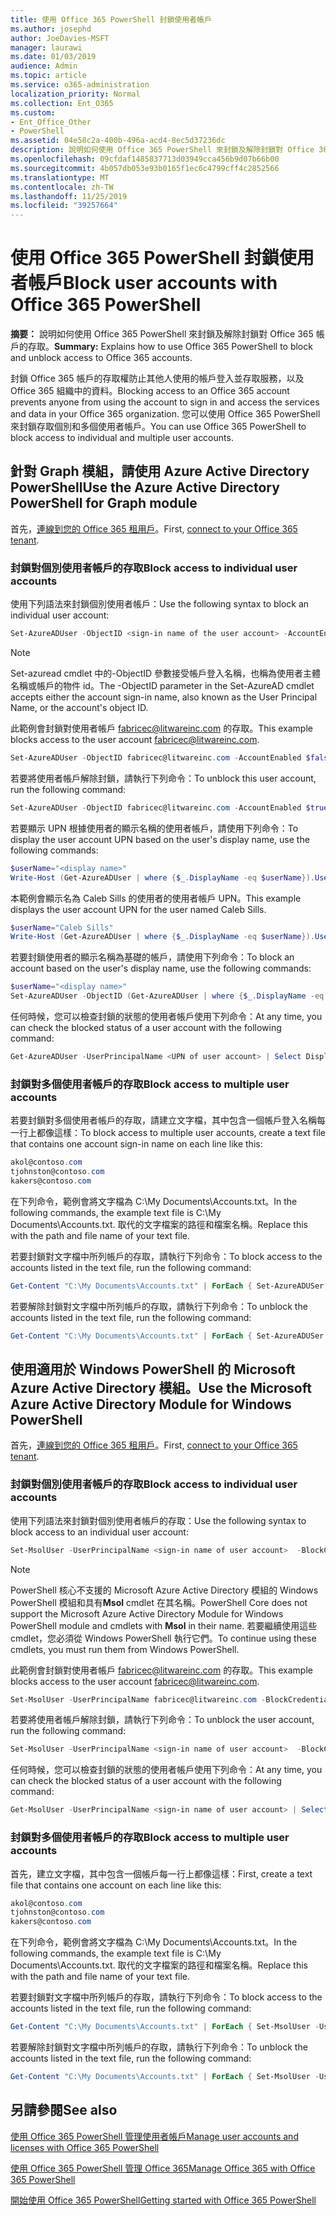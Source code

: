 ```yaml
---
title: 使用 Office 365 PowerShell 封鎖使用者帳戶
ms.author: josephd
author: JoeDavies-MSFT
manager: laurawi
ms.date: 01/03/2019
audience: Admin
ms.topic: article
ms.service: o365-administration
localization_priority: Normal
ms.collection: Ent_O365
ms.custom:
- Ent_Office_Other
- PowerShell
ms.assetid: 04e58c2a-400b-496a-acd4-8ec5d37236dc
description: 說明如何使用 Office 365 PowerShell 來封鎖及解除封鎖對 Office 365 帳戶的存取。
ms.openlocfilehash: 09cfdaf1485837713d03949cca456b9d07b66b00
ms.sourcegitcommit: 4b057db053e93b0165f1ec6c4799cff4c2852566
ms.translationtype: MT
ms.contentlocale: zh-TW
ms.lasthandoff: 11/25/2019
ms.locfileid: "39257664"
---
```

# <a name="block-user-accounts-with-office-365-powershell"></a><span data-ttu-id="00da7-103">使用 Office 365 PowerShell 封鎖使用者帳戶</span><span class="sxs-lookup"><span data-stu-id="00da7-103">Block user accounts with Office 365 PowerShell</span></span>

<span data-ttu-id="00da7-104">**摘要：** 說明如何使用 Office 365 PowerShell 來封鎖及解除封鎖對 Office 365 帳戶的存取。</span><span class="sxs-lookup"><span data-stu-id="00da7-104">**Summary:**  Explains how to use Office 365 PowerShell to block and unblock access to Office 365 accounts.</span></span>
  
<span data-ttu-id="00da7-105">封鎖 Office 365 帳戶的存取權防止其他人使用的帳戶登入並存取服務，以及 Office 365 組織中的資料。</span><span class="sxs-lookup"><span data-stu-id="00da7-105">Blocking access to an Office 365 account prevents anyone from using the account to sign in and access the services and data in your Office 365 organization.</span></span> <span data-ttu-id="00da7-106">您可以使用 Office 365 PowerShell 來封鎖存取個別和多個使用者帳戶。</span><span class="sxs-lookup"><span data-stu-id="00da7-106">You can use Office 365 PowerShell to block access to individual and multiple user accounts.</span></span>

## <a name="use-the-azure-active-directory-powershell-for-graph-module"></a><span data-ttu-id="00da7-107">針對 Graph 模組，請使用 Azure Active Directory PowerShell</span><span class="sxs-lookup"><span data-stu-id="00da7-107">Use the Azure Active Directory PowerShell for Graph module</span></span>

<span data-ttu-id="00da7-108">首先，[連線到您的 Office 365 租用戶](connect-to-office-365-powershell.md#connect-with-the-azure-active-directory-powershell-for-graph-module)。</span><span class="sxs-lookup"><span data-stu-id="00da7-108">First, [connect to your Office 365 tenant](connect-to-office-365-powershell.md#connect-with-the-azure-active-directory-powershell-for-graph-module).</span></span>
 
### <a name="block-access-to-individual-user-accounts"></a><span data-ttu-id="00da7-109">封鎖對個別使用者帳戶的存取</span><span class="sxs-lookup"><span data-stu-id="00da7-109">Block access to individual user accounts</span></span>

<span data-ttu-id="00da7-110">使用下列語法來封鎖個別使用者帳戶：</span><span class="sxs-lookup"><span data-stu-id="00da7-110">Use the following syntax to block an individual user account:</span></span>
  
```powershell
Set-AzureADUser -ObjectID <sign-in name of the user account> -AccountEnabled $false
```

> [!NOTE]
> <span data-ttu-id="00da7-111">Set-azuread cmdlet 中的-ObjectID 參數接受帳戶登入名稱，也稱為使用者主體名稱或帳戶的物件 id。</span><span class="sxs-lookup"><span data-stu-id="00da7-111">The -ObjectID parameter in the Set-AzureAD cmdlet accepts either the account sign-in name, also known as the User Principal Name, or the account's object ID.</span></span> 
  
<span data-ttu-id="00da7-112">此範例會封鎖對使用者帳戶 fabricec@litwareinc.com 的存取。</span><span class="sxs-lookup"><span data-stu-id="00da7-112">This example blocks access to the user account fabricec@litwareinc.com.</span></span>
  
```powershell
Set-AzureADUser -ObjectID fabricec@litwareinc.com -AccountEnabled $false
```

<span data-ttu-id="00da7-113">若要將使用者帳戶解除封鎖，請執行下列命令：</span><span class="sxs-lookup"><span data-stu-id="00da7-113">To unblock this user account, run the following command:</span></span>
  
```powershell
Set-AzureADUser -ObjectID fabricec@litwareinc.com -AccountEnabled $true
```

<span data-ttu-id="00da7-114">若要顯示 UPN 根據使用者的顯示名稱的使用者帳戶，請使用下列命令：</span><span class="sxs-lookup"><span data-stu-id="00da7-114">To display the user account UPN based on the user's display name, use the following commands:</span></span>
  
```powershell
$userName="<display name>"
Write-Host (Get-AzureADUser | where {$_.DisplayName -eq $userName}).UserPrincipalName

```

<span data-ttu-id="00da7-115">本範例會顯示名為 Caleb Sills 的使用者的使用者帳戶 UPN。</span><span class="sxs-lookup"><span data-stu-id="00da7-115">This example displays the user account UPN for the user named Caleb Sills.</span></span>
  
```powershell
$userName="Caleb Sills"
Write-Host (Get-AzureADUser | where {$_.DisplayName -eq $userName}).UserPrincipalName
```

<span data-ttu-id="00da7-116">若要封鎖使用者的顯示名稱為基礎的帳戶，請使用下列命令：</span><span class="sxs-lookup"><span data-stu-id="00da7-116">To block an account based on the user's display name, use the following commands:</span></span>
  
```powershell
$userName="<display name>"
Set-AzureADUser -ObjectID (Get-AzureADUser | where {$_.DisplayName -eq $userName}).UserPrincipalName -AccountEnabled $false

```

<span data-ttu-id="00da7-117">任何時候，您可以檢查封鎖的狀態的使用者帳戶使用下列命令：</span><span class="sxs-lookup"><span data-stu-id="00da7-117">At any time, you can check the blocked status of a user account with the following command:</span></span>
  
```powershell
Get-AzureADUser -UserPrincipalName <UPN of user account> | Select DisplayName,AccountEnabled
```

### <a name="block-access-to-multiple-user-accounts"></a><span data-ttu-id="00da7-118">封鎖對多個使用者帳戶的存取</span><span class="sxs-lookup"><span data-stu-id="00da7-118">Block access to multiple user accounts</span></span>

<span data-ttu-id="00da7-119">若要封鎖對多個使用者帳戶的存取，請建立文字檔，其中包含一個帳戶登入名稱每一行上都像這樣：</span><span class="sxs-lookup"><span data-stu-id="00da7-119">To block access to multiple user accounts, create a text file that contains one account sign-in name on each line like this:</span></span>
    
  ```powershell
akol@contoso.com
tjohnston@contoso.com
kakers@contoso.com
  ```

<span data-ttu-id="00da7-120">在下列命令，範例會將文字檔為 C:\My Documents\Accounts.txt。</span><span class="sxs-lookup"><span data-stu-id="00da7-120">In the following commands, the example text file is C:\My Documents\Accounts.txt.</span></span> <span data-ttu-id="00da7-121">取代的文字檔案的路徑和檔案名稱。</span><span class="sxs-lookup"><span data-stu-id="00da7-121">Replace this with the path and file name of your text file.</span></span>
  
<span data-ttu-id="00da7-122">若要封鎖對文字檔中所列帳戶的存取，請執行下列命令：</span><span class="sxs-lookup"><span data-stu-id="00da7-122">To block access to the accounts listed in the text file, run the following command:</span></span>
    
```powershell
Get-Content "C:\My Documents\Accounts.txt" | ForEach { Set-AzureADUSer -ObjectID $_ -AccountEnabled $false }
```

<span data-ttu-id="00da7-123">若要解除封鎖對文字檔中所列帳戶的存取，請執行下列命令：</span><span class="sxs-lookup"><span data-stu-id="00da7-123">To unblock the accounts listed in the text file, run the following command:</span></span>
    
```powershell
Get-Content "C:\My Documents\Accounts.txt" | ForEach { Set-AzureADUSer -ObjectID $_ -AccountEnabled $true }
```

## <a name="use-the-microsoft-azure-active-directory-module-for-windows-powershell"></a><span data-ttu-id="00da7-124">使用適用於 Windows PowerShell 的 Microsoft Azure Active Directory 模組。</span><span class="sxs-lookup"><span data-stu-id="00da7-124">Use the Microsoft Azure Active Directory Module for Windows PowerShell</span></span>

<span data-ttu-id="00da7-125">首先，[連線到您的 Office 365 租用戶](connect-to-office-365-powershell.md#connect-with-the-microsoft-azure-active-directory-module-for-windows-powershell)。</span><span class="sxs-lookup"><span data-stu-id="00da7-125">First, [connect to your Office 365 tenant](connect-to-office-365-powershell.md#connect-with-the-microsoft-azure-active-directory-module-for-windows-powershell).</span></span>

    
### <a name="block-access-to-individual-user-accounts"></a><span data-ttu-id="00da7-126">封鎖對個別使用者帳戶的存取</span><span class="sxs-lookup"><span data-stu-id="00da7-126">Block access to individual user accounts</span></span>

<span data-ttu-id="00da7-127">使用下列語法來封鎖對個別使用者帳戶的存取：</span><span class="sxs-lookup"><span data-stu-id="00da7-127">Use the following syntax to block access to an individual user account:</span></span>
  
```powershell
Set-MsolUser -UserPrincipalName <sign-in name of user account>  -BlockCredential $true
```

>[!Note]
><span data-ttu-id="00da7-128">PowerShell 核心不支援的 Microsoft Azure Active Directory 模組的 Windows PowerShell 模組和具有**Msol** cmdlet 在其名稱。</span><span class="sxs-lookup"><span data-stu-id="00da7-128">PowerShell Core does not support the Microsoft Azure Active Directory Module for Windows PowerShell module and cmdlets with **Msol** in their name.</span></span> <span data-ttu-id="00da7-129">若要繼續使用這些 cmdlet，您必須從 Windows PowerShell 執行它們。</span><span class="sxs-lookup"><span data-stu-id="00da7-129">To continue using these cmdlets, you must run them from Windows PowerShell.</span></span>
>

<span data-ttu-id="00da7-130">此範例會封鎖對使用者帳戶 fabricec@litwareinc.com 的存取。</span><span class="sxs-lookup"><span data-stu-id="00da7-130">This example blocks access to the user account fabricec@litwareinc.com.</span></span>
  
```powershell
Set-MsolUser -UserPrincipalName fabricec@litwareinc.com -BlockCredential $true
```

<span data-ttu-id="00da7-131">若要將使用者帳戶解除封鎖，請執行下列命令：</span><span class="sxs-lookup"><span data-stu-id="00da7-131">To unblock the user account, run the following command:</span></span>
  
```powershell
Set-MsolUser -UserPrincipalName <sign-in name of user account>  -BlockCredential $false
```

<span data-ttu-id="00da7-132">任何時候，您可以檢查封鎖的狀態的使用者帳戶使用下列命令：</span><span class="sxs-lookup"><span data-stu-id="00da7-132">At any time, you can check the blocked status of a user account with the following command:</span></span>
  
```powershell
Get-MsolUser -UserPrincipalName <sign-in name of user account> | Select DisplayName,BlockCredential
```

### <a name="block-access-to-multiple-user-accounts"></a><span data-ttu-id="00da7-133">封鎖對多個使用者帳戶的存取</span><span class="sxs-lookup"><span data-stu-id="00da7-133">Block access to multiple user accounts</span></span>

<span data-ttu-id="00da7-134">首先，建立文字檔，其中包含一個帳戶每一行上都像這樣：</span><span class="sxs-lookup"><span data-stu-id="00da7-134">First, create a text file that contains one account on each line like this:</span></span>
    
  ```powershell
akol@contoso.com
tjohnston@contoso.com
kakers@contoso.com
  ```
<span data-ttu-id="00da7-135">在下列命令，範例會將文字檔為 C:\My Documents\Accounts.txt。</span><span class="sxs-lookup"><span data-stu-id="00da7-135">In the following commands, the example text file is C:\My Documents\Accounts.txt.</span></span> <span data-ttu-id="00da7-136">取代的文字檔案的路徑和檔案名稱。</span><span class="sxs-lookup"><span data-stu-id="00da7-136">Replace this with the path and file name of your text file.</span></span>
    
<span data-ttu-id="00da7-137">若要封鎖對文字檔中所列帳戶的存取，請執行下列命令：</span><span class="sxs-lookup"><span data-stu-id="00da7-137">To block access to the accounts listed in the text file, run the following command:</span></span>
    
  ```powershell
  Get-Content "C:\My Documents\Accounts.txt" | ForEach { Set-MsolUser -UserPrincipalName $_ -BlockCredential $true }
  ```
<span data-ttu-id="00da7-138">若要解除封鎖對文字檔中所列帳戶的存取，請執行下列命令：</span><span class="sxs-lookup"><span data-stu-id="00da7-138">To unblock the accounts listed in the text file, run the following command:</span></span>
    
  ```powershell
  Get-Content "C:\My Documents\Accounts.txt" | ForEach { Set-MsolUser -UserPrincipalName $_ -BlockCredential $false }
  ```

## <a name="see-also"></a><span data-ttu-id="00da7-139">另請參閱</span><span class="sxs-lookup"><span data-stu-id="00da7-139">See also</span></span>

[<span data-ttu-id="00da7-140">使用 Office 365 PowerShell 管理使用者帳戶</span><span class="sxs-lookup"><span data-stu-id="00da7-140">Manage user accounts and licenses with Office 365 PowerShell</span></span>](manage-user-accounts-and-licenses-with-office-365-powershell.md)
  
[<span data-ttu-id="00da7-141">使用 Office 365 PowerShell 管理 Office 365</span><span class="sxs-lookup"><span data-stu-id="00da7-141">Manage Office 365 with Office 365 PowerShell</span></span>](manage-office-365-with-office-365-powershell.md)
  
[<span data-ttu-id="00da7-142">開始使用 Office 365 PowerShell</span><span class="sxs-lookup"><span data-stu-id="00da7-142">Getting started with Office 365 PowerShell</span></span>](getting-started-with-office-365-powershell.md)
